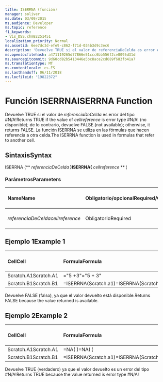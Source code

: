 ```yaml
---
title: ISERRNA (función)
manager: soliver
ms.date: 03/09/2015
ms.audience: Developer
ms.topic: reference
f1_keywords:
- Vis_DSS.chm82251451
localization_priority: Normal
ms.assetid: 6ee7dc3d-efe9-c862-f71d-034b3d9c3ec6
description: 'Devuelve TRUE si el valor de referenciaDeCelda es error del tipo #N/A! (no disponible); de lo contrario, devuelve FALSE. La función ISERRNA se utiliza en las fórmulas que hacen referencia a otra celda.'
ms.openlocfilehash: a471119265d77866e51ccc6bb556f2ce0095d31d
ms.sourcegitcommit: 9d60cd82b5413446e5bc8ace2cd689f683fb41a7
ms.translationtype: MT
ms.contentlocale: es-ES
ms.lasthandoff: 06/11/2018
ms.locfileid: "19822372"
---
```

# <a name="iserrna-function"></a><span data-ttu-id="bde34-105">Función ISERRNA</span><span class="sxs-lookup"><span data-stu-id="bde34-105">ISERRNA Function</span></span>

<span data-ttu-id="bde34-106">Devuelve TRUE si el valor de _referenciaDeCelda_ es error del tipo #N/A!</span><span class="sxs-lookup"><span data-stu-id="bde34-106">Returns TRUE if the value of  _cellreference_ is error type #N/A!</span></span> <span data-ttu-id="bde34-107">(no disponible); de lo contrario, devuelve FALSE.</span><span class="sxs-lookup"><span data-stu-id="bde34-107">(not available); otherwise, it returns FALSE.</span></span> <span data-ttu-id="bde34-108">La función ISERRNA se utiliza en las fórmulas que hacen referencia a otra celda.</span><span class="sxs-lookup"><span data-stu-id="bde34-108">The ISERRNA function is used in formulas that refer to another cell.</span></span> 
  
## <a name="syntax"></a><span data-ttu-id="bde34-109">Sintaxis</span><span class="sxs-lookup"><span data-stu-id="bde34-109">Syntax</span></span>

<span data-ttu-id="bde34-110">ISERRNA (** *referenciaDeCelda* **)</span><span class="sxs-lookup"><span data-stu-id="bde34-110">ISERRNA(** *cellreference* ** )</span></span> 
  
### <a name="parameters"></a><span data-ttu-id="bde34-111">Parámetros</span><span class="sxs-lookup"><span data-stu-id="bde34-111">Parameters</span></span>

|<span data-ttu-id="bde34-112">**Name**</span><span class="sxs-lookup"><span data-stu-id="bde34-112">**Name**</span></span>|<span data-ttu-id="bde34-113">**Obligatorio/opcional**</span><span class="sxs-lookup"><span data-stu-id="bde34-113">**Required/Optional**</span></span>|<span data-ttu-id="bde34-114">**Tipo de datos**</span><span class="sxs-lookup"><span data-stu-id="bde34-114">**Data Type**</span></span>|<span data-ttu-id="bde34-115">**Descripción**</span><span class="sxs-lookup"><span data-stu-id="bde34-115">**Description**</span></span>|
|:-----|:-----|:-----|:-----|
| <span data-ttu-id="bde34-116">_referenciaDeCelda_</span><span class="sxs-lookup"><span data-stu-id="bde34-116">_cellreference_</span></span> <br/> |<span data-ttu-id="bde34-117">Obligatorio</span><span class="sxs-lookup"><span data-stu-id="bde34-117">Required</span></span>  <br/> |<span data-ttu-id="bde34-118">**String**</span><span class="sxs-lookup"><span data-stu-id="bde34-118">**String**</span></span> <br/> |<span data-ttu-id="bde34-119">Referencia a una celda.</span><span class="sxs-lookup"><span data-stu-id="bde34-119">Reference to a cell.</span></span>  <br/> |
   
## <a name="example-1"></a><span data-ttu-id="bde34-120">Ejemplo 1</span><span class="sxs-lookup"><span data-stu-id="bde34-120">Example 1</span></span>

|<span data-ttu-id="bde34-121">**Cell**</span><span class="sxs-lookup"><span data-stu-id="bde34-121">**Cell**</span></span>|<span data-ttu-id="bde34-122">**Formula**</span><span class="sxs-lookup"><span data-stu-id="bde34-122">**Formula**</span></span>|<span data-ttu-id="bde34-123">**Valor devuelto**</span><span class="sxs-lookup"><span data-stu-id="bde34-123">**Value returned**</span></span>|
|:-----|:-----|:-----|
|<span data-ttu-id="bde34-124">Scratch.A1</span><span class="sxs-lookup"><span data-stu-id="bde34-124">Scratch.A1</span></span>  <br/> |<span data-ttu-id="bde34-125">="5 +3"</span><span class="sxs-lookup"><span data-stu-id="bde34-125">="5 + 3"</span></span>  <br/> |<span data-ttu-id="bde34-126">"8"</span><span class="sxs-lookup"><span data-stu-id="bde34-126">"8"</span></span>  <br/> |
|<span data-ttu-id="bde34-127">Scratch.B1</span><span class="sxs-lookup"><span data-stu-id="bde34-127">Scratch.B1</span></span>  <br/> |<span data-ttu-id="bde34-128">=ISERRNA(Scratch.a1)</span><span class="sxs-lookup"><span data-stu-id="bde34-128">=ISERRNA(Scratch.A1)</span></span>  <br/> |<span data-ttu-id="bde34-129">FALSE</span><span class="sxs-lookup"><span data-stu-id="bde34-129">FALSE</span></span>  <br/> |
   
<span data-ttu-id="bde34-130">Devuelve FALSE (falso), ya que el valor devuelto está disponible.</span><span class="sxs-lookup"><span data-stu-id="bde34-130">Returns FALSE because the value returned is available.</span></span>
  
## <a name="example-2"></a><span data-ttu-id="bde34-131">Ejemplo 2</span><span class="sxs-lookup"><span data-stu-id="bde34-131">Example 2</span></span>

|<span data-ttu-id="bde34-132">**Cell**</span><span class="sxs-lookup"><span data-stu-id="bde34-132">**Cell**</span></span>|<span data-ttu-id="bde34-133">**Formula**</span><span class="sxs-lookup"><span data-stu-id="bde34-133">**Formula**</span></span>|<span data-ttu-id="bde34-134">**Valor devuelto**</span><span class="sxs-lookup"><span data-stu-id="bde34-134">**Value returned**</span></span>|
|:-----|:-----|:-----|
|<span data-ttu-id="bde34-135">Scratch.A1</span><span class="sxs-lookup"><span data-stu-id="bde34-135">Scratch.A1</span></span>  <br/> |<span data-ttu-id="bde34-136">=NA( )</span><span class="sxs-lookup"><span data-stu-id="bde34-136">=NA( )</span></span>  <br/> |<span data-ttu-id="bde34-137">#N/A!</span><span class="sxs-lookup"><span data-stu-id="bde34-137">#N/A!</span></span>  <br/> |
|<span data-ttu-id="bde34-138">Scratch.B1</span><span class="sxs-lookup"><span data-stu-id="bde34-138">Scratch.B1</span></span>  <br/> |<span data-ttu-id="bde34-139">=ISERRNA(Scratch.a1)</span><span class="sxs-lookup"><span data-stu-id="bde34-139">=ISERRNA(Scratch.A1)</span></span>  <br/> |<span data-ttu-id="bde34-140">TRUE</span><span class="sxs-lookup"><span data-stu-id="bde34-140">TRUE</span></span>  <br/> |
   
<span data-ttu-id="bde34-141">Devuelve TRUE (verdadero) ya que el valor devuelto es un error del tipo #N/A!</span><span class="sxs-lookup"><span data-stu-id="bde34-141">Returns TRUE because the value returned is error type #N/A!</span></span>
  

